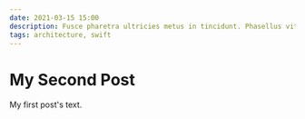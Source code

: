 ```yaml
---
date: 2021-03-15 15:00
description: Fusce pharetra ultricies metus in tincidunt. Phasellus vitae feugiat metus. Proin non pulvinar augue. Duis porttitor erat id lacus ultricies, ac finibus metus vehicula. Donec quis placerat arcu.
tags: architecture, swift
---
```

# My Second Post

My first post's text.
